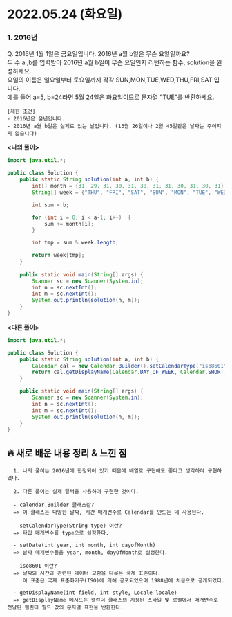 # 2022.05.24 (화요일)

### **1. 2016년**

Q. 2016년 1월 1일은 금요일입니다. 2016년 a월 b일은 무슨 요일일까요?   
   두 수 a ,b를 입력받아 2016년 a월 b일이 무슨 요일인지 리턴하는 함수, solution을 완성하세요.   
   요일의 이름은 일요일부터 토요일까지 각각 SUN,MON,TUE,WED,THU,FRI,SAT 입니다.   
   예를 들어 a=5, b=24라면 5월 24일은 화요일이므로 문자열 "TUE"를 반환하세요.   

    [제한 조건]
    - 2016년은 윤년입니다.
    - 2016년 a월 b일은 실제로 있는 날입니다. (13월 26일이나 2월 45일같은 날짜는 주어지지 않습니다)

**<나의 풀이>**
```java
import java.util.*;

public class Solution {
    public static String solution(int a, int b) {
        int[] month = {31, 29, 31, 30, 31, 30, 31, 31, 30, 31, 30, 31};
        String[] week = {"THU", "FRI", "SAT", "SUN", "MON", "TUE", "WED"};

        int sum = b;

        for (int i = 0; i < a-1; i++)  {
            sum += month[i];
        }

        int tmp = sum % week.length;

        return week[tmp];
    }
    
    public static void main(String[] args) {
        Scanner sc = new Scanner(System.in);
        int n = sc.nextInt();
        int m = sc.nextInt();
        System.out.println(solution(n, m));
    }
}
```

**<다른 풀이>**
```java
import java.util.*;

public class Solution {
    public static String solution(int a, int b) {
        Calendar cal = new Calendar.Builder().setCalendarType("iso8601").setDate(2016, a-1, b).build();
        return cal.getDisplayName(Calendar.DAY_OF_WEEK, Calendar.SHORT, new Locale("ko-KR")).toUpperCase();
    }

    public static void main(String[] args) {
        Scanner sc = new Scanner(System.in);
        int n = sc.nextInt();
        int m = sc.nextInt();
        System.out.println(solution(n, m));
    }
}
```

##  **🔥 새로 배운 내용 정리 & 느낀 점**

      1. 나의 풀이는 2016년에 한정되어 있기 때문에 배열로 구현해도 좋다고 생각하여 구현하였다.

      2. 다른 풀이는 실제 달력을 사용하여 구현한 것이다.

      - calendar.Builder 클래스란?
      => 이 클래스는 다양한 날짜, 시간 매개변수로 Calendar를 만드는 데 사용된다.

      - setCalendarType(String type) 이란?
      => 타입 매개변수를 type으로 설정한다.

      - setDate(int year, int month, int dayofMonth)
      => 날짜 매개변수들을 year, month, dayOfMonth로 설정한다.

      - iso8601 이란? 
      => 날짜와 시간과 관련된 데이터 교환을 다루는 국제 표준이다.
         이 표준은 국제 표준화기구(ISO)에 의해 공포되었으며 1988년에 처음으로 공개되었다.
      
      - getDisplayName(int field, int style, Locale locale)
      => getDisplayName 메서드는 캘린더 클래스의 지정된 스타일 및 로컬에서 매개변수로 전달된 캘린더 필드 값의 문자열 표현을 반환한다.